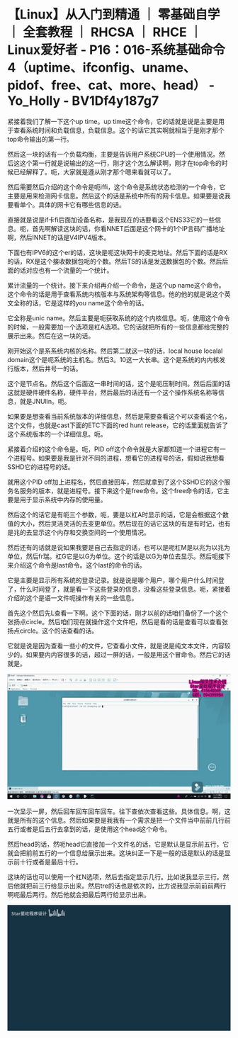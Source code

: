 # 【Linux】从入门到精通 ｜ 零基础自学 ｜ 全套教程 ｜ RHCSA ｜ RHCE ｜ Linux爱好者 - P16：016-系统基础命令4（uptime、ifconfig、uname、pidof、free、cat、more、head） - Yo_Holly - BV1Df4y187g7

紧接着我们了解一下这个up time。up time这个命令，它的话就是说是主要是用于查看系统时间和负载信息，负载信息。这个的话它其实啊就相当于是刚才那个top命令输出的第一行。

然后这一块的话有一个负载均衡，主要是告诉用户系统CPU的一个使用情况。然后这这个第一行就是说输出的这一行，刚才这个怎么解读啊，刚才在top命令的时候已经解释了。呃，大家就是遵从刚才那个嗯来看就可以了。

然后需要然后介绍的这个命令是呃iffi，这个命令是系统状态检测的一个命令，它主要是用来检测网卡信息。然后这个的话是系统中所有的网卡信息。如果要是说我要看单个。具体的网卡它有哪些信息的话。

直接就是说是if卡fi后面加设备名称，是我现在的话要看这个ENS33它的一些信息。呃，首先啊解读这块的话，你看NNET后面是这个网卡的1个IP言码广播地址啊，然后INNET的话是V4IPV4版本。

下面也有IPV6的这个er的话，这块是呃这块网卡的麦克地址。然后下面的话是RX的话，RX是这个接收数据包呃的个数。然后TS的话是发送数据包的个数。然后后面的话对应也有一个流量的一个统计。

累计流量的一个统计。接下来介绍再介绍一个命令，是这个up name这个命令。这个命令的话是用于查看系统内核版本与系统架构等信息。他的他的就是说这个英文全称的话，它是这样的you name这个命令的话。

它全称是unic name。然后主要是呃获取系统的这个内核信息。呃，使用这个命令的时候，一般需要加一个选项是杠A选项。它的话就把所有的一些信息都给完整的展示出来。然后在这一块的话。

刚开始这个是系系统内核的名称。然后第二就这一块的话，local house localal domain这个是呃系统的主机名。然后3。10这一大长串。这个是系统的内内核发行版本，然后井号一的话。

这个是节点名。然后这个后面这一串时间的话，这个是呃压制时间。然后后面的话这就是硬件硬件名称，硬件平台，然后最后的话还有一个这个操作系统名称等信息，就是JNUlin。呃。

如果要是想查看当前系统版本的详细信息，然后是需要查看这个可以查看这个名，这个文件，也就是cast下面的ETC下面的red hunt release，它的话里面就告诉了这个系统版本的一个详细信息。呃。

紧接着介绍的这个命令是。呃，PID off这个命令就是大家都知道一个进程它有一个进程号。如果要是我是针对不同的进程，想看它的进程号的话，假如说我想看SSHD它的进程号的话。

就用这个PID off加上进程名，然后直接回车，然后就拿到了这个SSHD它的这个服务名服务的版本，就是进程号。接下来这个是free命令。这个free命令的话，它主要是用于显示系统中内存的使用量。

然后这个的话它是有呃三个参数，呃，要是以杠A时显示的话，它是会根据这个数值的大小，然后灵活灵活的去变更单位。然后现在的话它这块的有是有时记，也有是兆的去显示这个内存和交换空间的一个使用情况。

然后还有的话就是说如果我要是自己去指定的话，也可以是呃杠M是以兆为以兆为单位，然后fr瑞。杠G它是以G为单位。这个的话是以G为单位去显示。然后呃接下来介绍这个命令是last命令。这个last的命令的话。

它是主要是显示所有系统的登录记录。就是说是哪个用户，哪个用户什么时间登了，什么时间登了，就是看一下这些登录的信息，没看这些登录信息。呃，紧接着介绍的这个是语一文件呃操作有关的一些信息。

首先这个然后先L查看一下啊。这个下面的话，刚才以前的话咱们备份了一个这个张扬点circle。然后咱们现在就操作这个文件吧，然后是看的话是查看可以查看张扬点circle。这个的话查看的话。

它就是说是因为查看一些小的文件，它查看小文件，就是说是纯文本文件，内容较少的。如果要内内容很多的话，超过一屏的话，一般是用这个冒命令。然后它的话就是。



![](img/7f97c137d88e2835b823d716fbea0e93_1.png)

一次显示一屏，然后回车回车回车回车。往下查依次查看这些。具体信息。啊，这就是所有的这个信息。然后如果要是我我有一个需求是把一个文件当中前前几行前五行或者是后五行去拿到的话，是使用这个head这个命令。

然后head的话，然呃head它直接加一个文件名的话，它是默认是显示前五行，它就会把前前五行的一个信息给展示出来。这块纠正一下是一般的话是默认的话是显示前十行或者是最后十行。

这块的话也可以使用一个杠N选项，然后去指定显示几行。比如说我显示三行。然后他就把前三行给显示出来。然后tre的话也是依次的，比方说我显示前前前两行啊呃最后两行。然后他就会把最后两行给显示出来。



![](img/7f97c137d88e2835b823d716fbea0e93_3.png)